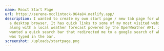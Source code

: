 ```yaml
---
name: React Start Page
url: https://serene-mcclintock-964a84.netlify.app/
description: I wanted to create my own start page / new tab page for when I'm on
  a desktop browser. It has quick links to some of my most visited websites,
  along with a local weather forecast powered by the OpenWeather API. I also
  wanted a quick search bar that redirected me to a google search of whatever
  was typed in the bar.
screenshot: /uploads/startpage.png
---
```


